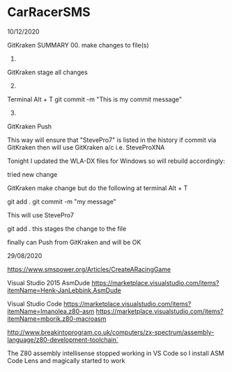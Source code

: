 # CarRacerSMS
10/12/2020

GitKraken SUMMARY
00.
make changes to file(s)

01.
GitKraken stage all changes

02.
Terminal Alt + T
git commit -m "This is my commit message"

03.
GitKraken
Push

This way will ensure that "StevePro7" is listed in the history
if commit via GitKraken then will use GitKraken a/c i.e. SteveProXNA


Tonight I updated the WLA-DX files for Windows so will rebuild accordingly:

tried new change

GitKraken
make change but do the following at terminal
Alt + T

git add .
git commit -m "my message"

This will use StevePro7



git add .
this stages the change to the file

finally can Push from GitKraken and will be OK



29/08/2020

https://www.smspower.org/Articles/CreateARacingGame


Visual Studio 2015
AsmDude
https://marketplace.visualstudio.com/items?itemName=Henk-JanLebbink.AsmDude


Visual Studio Code
https://marketplace.visualstudio.com/items?itemName=Imanolea.z80-asm
https://marketplace.visualstudio.com/items?itemName=mborik.z80-macroasm


http://www.breakintoprogram.co.uk/computers/zx-spectrum/assembly-language/z80-development-toolchain`


The Z80 assembly intellisense stopped working in VS Code so I install ASM Code Lens
and magically started to work
